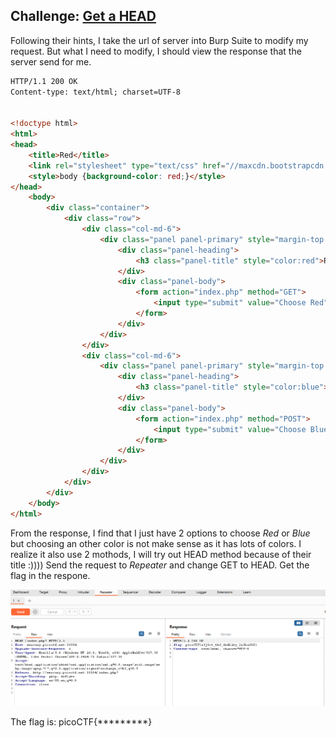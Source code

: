 **Challenge**: [Get a HEAD](https://play.picoctf.org/practice/challenge/132)
----------
Following their hints, I take the url of server into Burp Suite to modify my request. But what I need to modify, I should view the response that the server send for me.
```html
HTTP/1.1 200 OK
Content-type: text/html; charset=UTF-8


<!doctype html>
<html>
<head>
    <title>Red</title>
    <link rel="stylesheet" type="text/css" href="//maxcdn.bootstrapcdn.com/bootstrap/3.3.5/css/bootstrap.min.css">
	<style>body {background-color: red;}</style>
</head>
	<body>
		<div class="container">
			<div class="row">
				<div class="col-md-6">
					<div class="panel panel-primary" style="margin-top:50px">
						<div class="panel-heading">
							<h3 class="panel-title" style="color:red">Red</h3>
						</div>
						<div class="panel-body">
							<form action="index.php" method="GET">
								<input type="submit" value="Choose Red"/>
							</form>
						</div>
					</div>
				</div>
				<div class="col-md-6">
					<div class="panel panel-primary" style="margin-top:50px">
						<div class="panel-heading">
							<h3 class="panel-title" style="color:blue">Blue</h3>
						</div>
						<div class="panel-body">
							<form action="index.php" method="POST">
								<input type="submit" value="Choose Blue"/>
							</form>
						</div>
					</div>
				</div>
			</div>
		</div>
	</body>
</html>
```
From the response, I find that I just have 2 options to choose *Red* or *Blue* but choosing an other color is not make sense as it has lots of colors. I realize it also use 2 mothods, I will try out HEAD method because of their title :))))
Send the request to _Repeater_ and change GET to HEAD. Get the flag in the respone.

<img src="./media/3927.png" alt="Result display when modifying the request" />

The flag is: picoCTF{*********}
